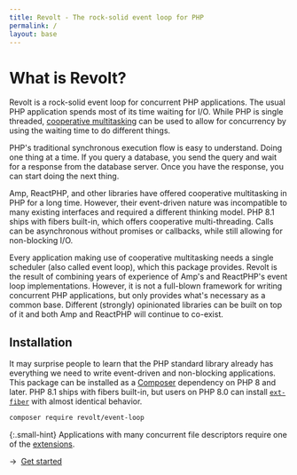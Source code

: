 ```yaml
---
title: Revolt - The rock-solid event loop for PHP
permalink: /
layout: base
---
```

# What is Revolt?

Revolt is a rock-solid event loop for concurrent PHP applications.
The usual PHP application spends most of its time waiting for I/O.
While PHP is single threaded, [cooperative multitasking](https://en.wikipedia.org/wiki/Cooperative_multitasking) can be used to allow for concurrency by using the waiting time to do different things.

PHP's traditional synchronous execution flow is easy to understand. Doing one thing at a time.
If you query a database, you send the query and wait for a response from the database server.
Once you have the response, you can start doing the next thing.

Amp, ReactPHP, and other libraries have offered cooperative multitasking in PHP for a long time.
However, their event-driven nature was incompatible to many existing interfaces and required a different thinking model.
PHP 8.1 ships with fibers built-in, which offers cooperative multi-threading.
Calls can be asynchronous without promises or callbacks, while still allowing for non-blocking I/O.

Every application making use of cooperative multitasking needs a single scheduler (also called event loop), which this package provides.
Revolt is the result of combining years of experience of Amp's and ReactPHP's event loop implementations.
However, it is not a full-blown framework for writing concurrent PHP applications, but only provides what's necessary as a common base.
Different (strongly) opinionated libraries can be built on top of it and both Amp and ReactPHP will continue to co-exist.

## Installation

It may surprise people to learn that the PHP standard library already has everything we need to write event-driven and non-blocking applications.
This package can be installed as a [Composer](https://getcomposer.org/) dependency on PHP 8 and later.
PHP 8.1 ships with fibers built-in, but users on PHP 8.0 can install [`ext-fiber`](https://github.com/amphp/ext-fiber) with almost identical behavior.

```bash
composer require revolt/event-loop
```

{:.small-hint}
Applications with many concurrent file descriptors require one of the [extensions](/extensions).

→&nbsp;&nbsp;[Get started](/fundamentals)

